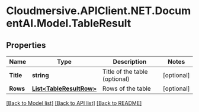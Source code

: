 # Cloudmersive.APIClient.NET.DocumentAI.Model.TableResult
## Properties

Name | Type | Description | Notes
------------ | ------------- | ------------- | -------------
**Title** | **string** | Title of the table (optional) | [optional] 
**Rows** | [**List&lt;TableResultRow&gt;**](TableResultRow.md) | Rows of the table | [optional] 

[[Back to Model list]](../README.md#documentation-for-models) [[Back to API list]](../README.md#documentation-for-api-endpoints) [[Back to README]](../README.md)

